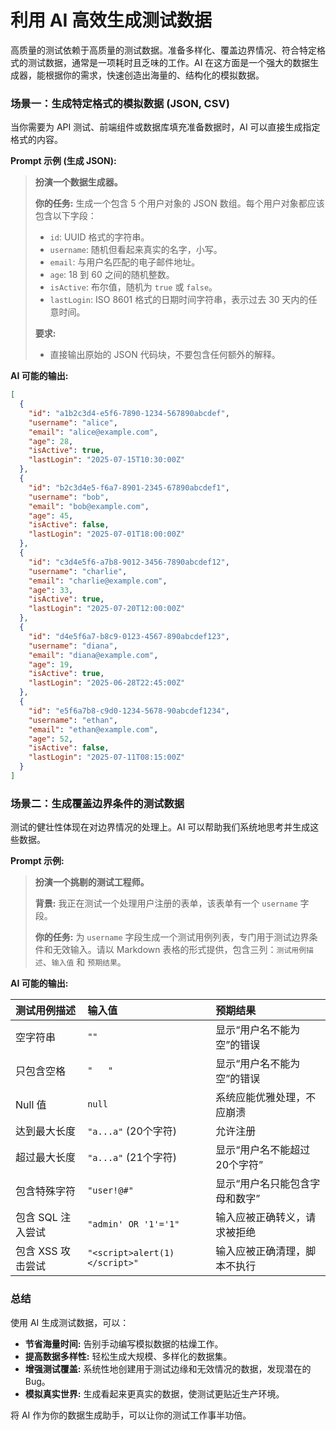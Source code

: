 # 利用 AI 高效生成测试数据

高质量的测试依赖于高质量的测试数据。准备多样化、覆盖边界情况、符合特定格式的测试数据，通常是一项耗时且乏味的工作。AI 在这方面是一个强大的数据生成器，能根据你的需求，快速创造出海量的、结构化的模拟数据。

### 场景一：生成特定格式的模拟数据 (JSON, CSV)

当你需要为 API 测试、前端组件或数据库填充准备数据时，AI 可以直接生成指定格式的内容。

**Prompt 示例 (生成 JSON):**

> **扮演一个数据生成器。**
>
> **你的任务:**
> 生成一个包含 5 个用户对象的 JSON 数组。每个用户对象都应该包含以下字段：
> *   `id`: UUID 格式的字符串。
> *   `username`: 随机但看起来真实的名字，小写。
> *   `email`: 与用户名匹配的电子邮件地址。
> *   `age`: 18 到 60 之间的随机整数。
> *   `isActive`: 布尔值，随机为 `true` 或 `false`。
> *   `lastLogin`: ISO 8601 格式的日期时间字符串，表示过去 30 天内的任意时间。
>
> **要求:**
> *   直接输出原始的 JSON 代码块，不要包含任何额外的解释。

**AI 可能的输出:**

```json
[
  {
    "id": "a1b2c3d4-e5f6-7890-1234-567890abcdef",
    "username": "alice",
    "email": "alice@example.com",
    "age": 28,
    "isActive": true,
    "lastLogin": "2025-07-15T10:30:00Z"
  },
  {
    "id": "b2c3d4e5-f6a7-8901-2345-67890abcdef1",
    "username": "bob",
    "email": "bob@example.com",
    "age": 45,
    "isActive": false,
    "lastLogin": "2025-07-01T18:00:00Z"
  },
  {
    "id": "c3d4e5f6-a7b8-9012-3456-7890abcdef12",
    "username": "charlie",
    "email": "charlie@example.com",
    "age": 33,
    "isActive": true,
    "lastLogin": "2025-07-20T12:00:00Z"
  },
  {
    "id": "d4e5f6a7-b8c9-0123-4567-890abcdef123",
    "username": "diana",
    "email": "diana@example.com",
    "age": 19,
    "isActive": true,
    "lastLogin": "2025-06-28T22:45:00Z"
  },
  {
    "id": "e5f6a7b8-c9d0-1234-5678-90abcdef1234",
    "username": "ethan",
    "email": "ethan@example.com",
    "age": 52,
    "isActive": false,
    "lastLogin": "2025-07-11T08:15:00Z"
  }
]
```

### 场景二：生成覆盖边界条件的测试数据

测试的健壮性体现在对边界情况的处理上。AI 可以帮助我们系统地思考并生成这些数据。

**Prompt 示例:**

> **扮演一个挑剔的测试工程师。**
>
> **背景:** 我正在测试一个处理用户注册的表单，该表单有一个 `username` 字段。
>
> **你的任务:**
> 为 `username` 字段生成一个测试用例列表，专门用于测试边界条件和无效输入。请以 Markdown 表格的形式提供，包含三列：`测试用例描述`、`输入值` 和 `预期结果`。

**AI 可能的输出:**

| 测试用例描述 | 输入值 | 预期结果 |
| :--- | :--- | :--- |
| 空字符串 | `""` | 显示“用户名不能为空”的错误 |
| 只包含空格 | `"   "` | 显示“用户名不能为空”的错误 |
| Null 值 | `null` | 系统应能优雅处理，不应崩溃 |
| 达到最大长度 | `"a...a"` (20个字符) | 允许注册 |
| 超过最大长度 | `"a...a"` (21个字符) | 显示“用户名不能超过20个字符” |
| 包含特殊字符 | `"user!@#"` | 显示“用户名只能包含字母和数字” |
| 包含 SQL 注入尝试 | `"admin' OR '1'='1"` | 输入应被正确转义，请求被拒绝 |
| 包含 XSS 攻击尝试 | `"<script>alert(1)</script>"` | 输入应被正确清理，脚本不执行 |

### 总结

使用 AI 生成测试数据，可以：
*   **节省海量时间:** 告别手动编写模拟数据的枯燥工作。
*   **提高数据多样性:** 轻松生成大规模、多样化的数据集。
*   **增强测试覆盖:** 系统性地创建用于测试边缘和无效情况的数据，发现潜在的 Bug。
*   **模拟真实世界:** 生成看起来更真实的数据，使测试更贴近生产环境。

将 AI 作为你的数据生成助手，可以让你的测试工作事半功倍。
